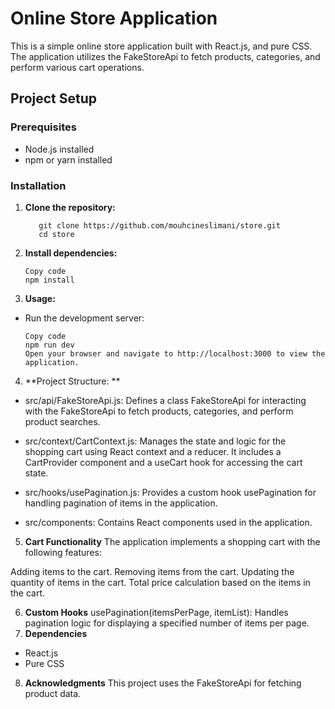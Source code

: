# Online Store Application

This is a simple online store application built with React.js, and pure CSS. The application utilizes the FakeStoreApi to fetch products, categories, and perform various cart operations.

## Project Setup

### Prerequisites
- Node.js installed
- npm or yarn installed

### Installation

1. **Clone the repository:**
   ``` 
      git clone https://github.com/mouhcineslimani/store.git
      cd store
   ```
2. **Install dependencies:**
   ```
   Copy code
   npm install
   ``` 
3. **Usage:**
- Run the development server:
   ``` 
   Copy code
   npm run dev
   Open your browser and navigate to http://localhost:3000 to view the application.
    ``` 

4. **Project Structure: **
- src/api/FakeStoreApi.js: Defines a class FakeStoreApi for interacting with the FakeStoreApi to fetch products, categories, and perform product searches.

- src/context/CartContext.js: Manages the state and logic for the shopping cart using React context and a reducer. It includes a CartProvider component and a useCart hook for accessing the cart state.

- src/hooks/usePagination.js: Provides a custom hook usePagination for handling pagination of items in the application.

- src/components: Contains React components used in the application.

5. **Cart Functionality**
The application implements a shopping cart with the following features:

Adding items to the cart.
Removing items from the cart.
Updating the quantity of items in the cart.
Total price calculation based on the items in the cart.

6. **Custom Hooks**
usePagination(itemsPerPage, itemList): Handles pagination logic for displaying a specified number of items per page.
7. **Dependencies** 
- React.js
- Pure CSS
8. **Acknowledgments**
This project uses the FakeStoreApi for fetching product data.
 